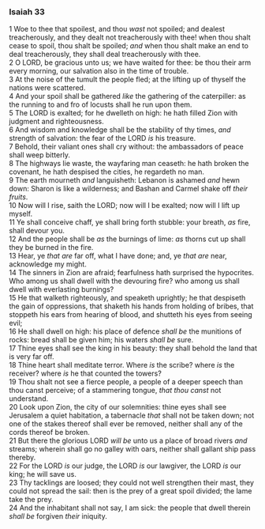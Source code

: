### Isaiah 33

1 Woe to thee that spoilest, and thou *wast* not spoiled; and dealest treacherously, and they dealt not treacherously with thee! when thou shalt cease to spoil, thou shalt be spoiled; *and* when thou shalt make an end to deal treacherously, they shall deal treacherously with thee.  
2 O LORD, be gracious unto us; we have waited for thee: be thou their arm every morning, our salvation also in the time of trouble.  
3 At the noise of the tumult the people fled; at the lifting up of thyself the nations were scattered.  
4 And your spoil shall be gathered *like* the gathering of the caterpiller: as the running to and fro of locusts shall he run upon them.  
5 The LORD is exalted; for he dwelleth on high: he hath filled Zion with judgment and righteousness.  
6 And wisdom and knowledge shall be the stability of thy times, *and* strength of salvation: the fear of the LORD *is* his treasure.  
7 Behold, their valiant ones shall cry without: the ambassadors of peace shall weep bitterly.  
8 The highways lie waste, the wayfaring man ceaseth: he hath broken the covenant, he hath despised the cities, he regardeth no man.  
9 The earth mourneth *and* languisheth: Lebanon is ashamed *and* hewn down: Sharon is like a wilderness; and Bashan and Carmel shake off *their fruits*.  
10 Now will I rise, saith the LORD; now will I be exalted; now will I lift up myself.  
11 Ye shall conceive chaff, ye shall bring forth stubble: your breath, *as* fire, shall devour you.  
12 And the people shall be *as* the burnings of lime: *as* thorns cut up shall they be burned in the fire.  
13 Hear, ye *that are* far off, what I have done; and, ye *that are* near, acknowledge my might.  
14 The sinners in Zion are afraid; fearfulness hath surprised the hypocrites. Who among us shall dwell with the devouring fire? who among us shall dwell with everlasting burnings?  
15 He that walketh righteously, and speaketh uprightly; he that despiseth the gain of oppressions, that shaketh his hands from holding of bribes, that stoppeth his ears from hearing of blood, and shutteth his eyes from seeing evil;  
16 He shall dwell on high: his place of defence *shall be* the munitions of rocks: bread shall be given him; his waters *shall be* sure.  
17 Thine eyes shall see the king in his beauty: they shall behold the land that is very far off.  
18 Thine heart shall meditate terror. Where *is* the scribe? where *is* the receiver? where *is* he that counted the towers?  
19 Thou shalt not see a fierce people, a people of a deeper speech than thou canst perceive; of a stammering tongue, *that thou canst* not understand.  
20 Look upon Zion, the city of our solemnities: thine eyes shall see Jerusalem a quiet habitation, a tabernacle *that* shall not be taken down; not one of the stakes thereof shall ever be removed, neither shall any of the cords thereof be broken.  
21 But there the glorious LORD *will be* unto us a place of broad rivers *and* streams; wherein shall go no galley with oars, neither shall gallant ship pass thereby.  
22 For the LORD *is* our judge, the LORD *is* our lawgiver, the LORD *is* our king; he will save us.  
23 Thy tacklings are loosed; they could not well strengthen their mast, they could not spread the sail: then is the prey of a great spoil divided; the lame take the prey.  
24 And the inhabitant shall not say, I am sick: the people that dwell therein *shall be* forgiven *their* iniquity.  
